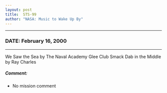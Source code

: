 ```yaml
---
layout: post
title:  STS-99
author: "NASA: Music to Wake Up By"
---
```


----
### DATE: February 16, 2000
----
We Saw the Sea by The Naval Academy Glee Club
Smack Dab in the Middle by Ray Charles

##### Comment:
* No mission comment

